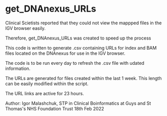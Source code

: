 # get_DNAnexus_URLs


Clinical Scietists reported that they could not view the mappped files in the IGV browser easily. 

Therefore, get_DNAnexus_URLs was created to speed up the process

This code is written to generate .csv containing URLs for index and BAM files located on the DNAnexus for use in the IGV browser. 

The code is to be run every day to refresh the .csv file with udated information. 

The URLs are generated for files created within the last 1 week. This length can be easily modified within the script. 

The URL links are active for 23 hours.

Author: Igor Malashchuk, STP in Clinical Boinformatics at Guys and St Thomas's NHS Foundation Trust
18th Feb 2022 

